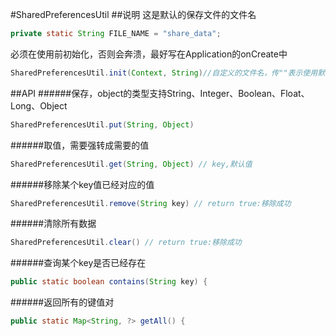 #SharedPreferencesUtil
##说明
这是默认的保存文件的文件名
```JAVA
private static String FILE_NAME = "share_data";
```
必须在使用前初始化，否则会奔溃，最好写在Application的onCreate中
```JAVA
SharedPreferencesUtil.init(Context, String)//自定义的文件名，传""表示使用默认文件名
```
##API
######保存，object的类型支持String、Integer、Boolean、Float、Long、Object
```JAVA
SharedPreferencesUtil.put(String, Object)
```
######取值，需要强转成需要的值
```JAVA
SharedPreferencesUtil.get(String, Object) // key,默认值
```
######移除某个key值已经对应的值
```JAVA
SharedPreferencesUtil.remove(String key) // return true:移除成功
```
######清除所有数据
```JAVA
SharedPreferencesUtil.clear() // return true:移除成功
```
######查询某个key是否已经存在
```JAVA
public static boolean contains(String key) {
```
######返回所有的键值对
```JAVA
public static Map<String, ?> getAll() {
```